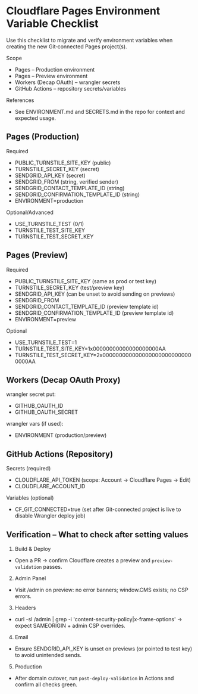# Cloudflare Pages Environment Variable Checklist

Use this checklist to migrate and verify environment variables when creating the new Git‑connected Pages project(s).

Scope

- Pages – Production environment
- Pages – Preview environment
- Workers (Decap OAuth) – wrangler secrets
- GitHub Actions – repository secrets/variables

References

- See ENVIRONMENT.md and SECRETS.md in the repo for context and expected usage.

## Pages (Production)

Required

- PUBLIC_TURNSTILE_SITE_KEY (public)
- TURNSTILE_SECRET_KEY (secret)
- SENDGRID_API_KEY (secret)
- SENDGRID_FROM (string, verified sender)
- SENDGRID_CONTACT_TEMPLATE_ID (string)
- SENDGRID_CONFIRMATION_TEMPLATE_ID (string)
- ENVIRONMENT=production

Optional/Advanced

- USE_TURNSTILE_TEST (0/1)
- TURNSTILE_TEST_SITE_KEY
- TURNSTILE_TEST_SECRET_KEY

## Pages (Preview)

Required

- PUBLIC_TURNSTILE_SITE_KEY (same as prod or test key)
- TURNSTILE_SECRET_KEY (test/preview key)
- SENDGRID_API_KEY (can be unset to avoid sending on previews)
- SENDGRID_FROM
- SENDGRID_CONTACT_TEMPLATE_ID (preview template id)
- SENDGRID_CONFIRMATION_TEMPLATE_ID (preview template id)
- ENVIRONMENT=preview

Optional

- USE_TURNSTILE_TEST=1
- TURNSTILE_TEST_SITE_KEY=1x00000000000000000000AA
- TURNSTILE_TEST_SECRET_KEY=2x0000000000000000000000000000000AA

## Workers (Decap OAuth Proxy)

wrangler secret put:

- GITHUB_OAUTH_ID
- GITHUB_OAUTH_SECRET

wrangler vars (if used):

- ENVIRONMENT (production/preview)

## GitHub Actions (Repository)

Secrets (required)

- CLOUDFLARE_API_TOKEN (scope: Account → Cloudflare Pages → Edit)
- CLOUDFLARE_ACCOUNT_ID

Variables (optional)

- CF_GIT_CONNECTED=true (set after Git-connected project is live to disable Wrangler deploy job)

## Verification – What to check after setting values

1. Build & Deploy

- Open a PR → confirm Cloudflare creates a preview and `preview-validation` passes.

2. Admin Panel

- Visit /admin on preview: no error banners; window.CMS exists; no CSP errors.

3. Headers

- curl -sI <preview-domain>/admin | grep -i 'content-security-policy\|x-frame-options' → expect SAMEORIGIN + admin CSP overrides.

4. Email

- Ensure SENDGRID_API_KEY is unset on previews (or pointed to test key) to avoid unintended sends.

5. Production

- After domain cutover, run `post-deploy-validation` in Actions and confirm all checks green.
